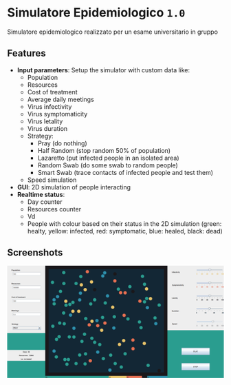 # Simulatore Epidemiologico ```1.0```

Simulatore epidemiologico realizzato per un esame universitario in gruppo

## Features

- **Input parameters**: Setup the simulator with custom data like:
    - Population
    - Resources
    - Cost of treatment
    - Average daily meetings
    - Virus infectivity
    - Virus symptomaticity
    - Virus letality
    - Virus duration
    - Strategy:
        - Pray (do nothing)
        - Half Random (stop random 50% of population)
        - Lazaretto (put infected people in an isolated area)
        - Random Swab (do some swab to random people)
        - Smart Swab (trace contacts of infected people and test them)
    - Speed simulation   
- **GUI**:              2D simulation of people interacting
- **Realtime status**: 
    - Day counter
    - Resources counter
    - Vd
    - People with colour based on their status in the 2D simulation (green: healty, yellow: infected, red: symptomatic, blue: healed, black: dead)

## Screenshots

![Screenshot 1](./screenshot_1.png)